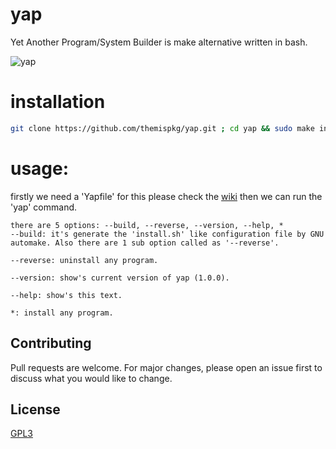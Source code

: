 # yap
Yet Another Program/System Builder is make alternative written in bash.

![yap](https://user-images.githubusercontent.com/54551308/153317540-221a2641-e0d2-4bcd-8292-31379089a635.png)


# installation
```bash
git clone https://github.com/themispkg/yap.git ; cd yap && sudo make install
```

# usage:
firstly we need a 'Yapfile' for this please check the [wiki](https://github.com/themispkg/yap/wiki) then we can
run the 'yap' command.
```
there are 5 options: --build, --reverse, --version, --help, *
--build: it's generate the 'install.sh' like configuration file by GNU automake. Also there are 1 sub option called as '--reverse'.

--reverse: uninstall any program.

--version: show's current version of yap (1.0.0).

--help: show's this text.

*: install any program.

```

## Contributing
Pull requests are welcome. For major changes, please open an issue first to discuss what you would like to change.

## License
[GPL3](https://choosealicense.com/licenses/gpl-3.0/)
